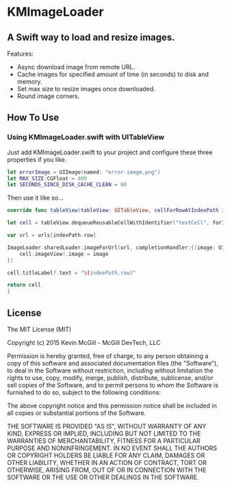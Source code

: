 # KMImageLoader

A Swift way to load and resize images.
--------------------------------------

Features:
- Async download image from remote URL.
- Cache images for specified amount of time (in seconds) to disk and memory.
- Set max size to resize images once downloaded.
- Round image corners.


How To Use
----------

### Using KMImageLoader.swift with UITableView

Just add KMImageLoader.swift to your project and configure these three properties if you like.

```swift
let errorImage = UIImage(named: "error-image.png")
let MAX_SIZE:CGFloat = 400
let SECONDS_SINCE_DISK_CACHE_CLEAN = 60
```

Then use it like so...


```swift
override func tableView(tableView: UITableView, cellForRowAtIndexPath indexPath: NSIndexPath) -> UITableViewCell {

let cell = tableView.dequeueReusableCellWithIdentifier("testCell", forIndexPath: indexPath) as! KMTableViewCell

var url = urls[indexPath.row]

ImageLoader.sharedLoader.imageForUrl(url, completionHandler:{(image: UIImage!, url: String) in
    cell.imageView!.image = image
})

cell.titleLabel?.text = "\(indexPath.row)"

return cell
}
```

## License

The MIT License (MIT)

Copyright (c) 2015 Kevin McGill - McGill DevTech, LLC

Permission is hereby granted, free of charge, to any person obtaining a copy
of this software and associated documentation files (the "Software"), to deal
in the Software without restriction, including without limitation the rights
to use, copy, modify, merge, publish, distribute, sublicense, and/or sell
copies of the Software, and to permit persons to whom the Software is
furnished to do so, subject to the following conditions:

The above copyright notice and this permission notice shall be included in all
copies or substantial portions of the Software.

THE SOFTWARE IS PROVIDED "AS IS", WITHOUT WARRANTY OF ANY KIND, EXPRESS OR
IMPLIED, INCLUDING BUT NOT LIMITED TO THE WARRANTIES OF MERCHANTABILITY,
FITNESS FOR A PARTICULAR PURPOSE AND NONINFRINGEMENT. IN NO EVENT SHALL THE
AUTHORS OR COPYRIGHT HOLDERS BE LIABLE FOR ANY CLAIM, DAMAGES OR OTHER
LIABILITY, WHETHER IN AN ACTION OF CONTRACT, TORT OR OTHERWISE, ARISING FROM,
OUT OF OR IN CONNECTION WITH THE SOFTWARE OR THE USE OR OTHER DEALINGS IN THE
SOFTWARE.


